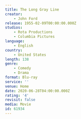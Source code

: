 ```yaml
---
title: The Long Gray Line
creator:
    - John Ford
release: 1955-02-09T00:00:00.000Z
studios:
    - Rota Productions
    - Columbia Pictures
language:
    - English
country:
    - United States
length: 138
genre:
    - Comedy
    - Drama
format: Blu-ray
service: ''
venue: Home
date: 2020-06-28T04:00:00.000Z
rating: '4'
revisit: false
media: Movie
id: 61934
---
```



